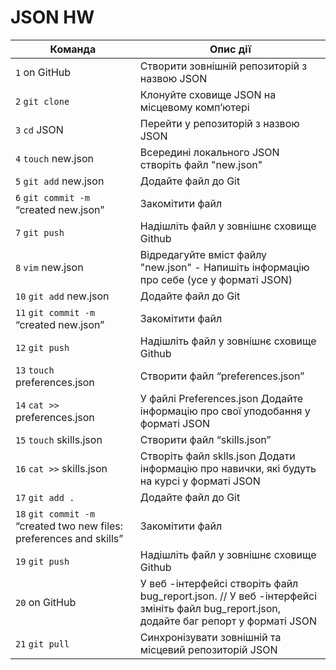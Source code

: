 # JSON HW

| Команда                                                              | Опис дії                                                                                                                              |
| -------------------------------------------------------------------- | ------------------------------------------------------------------------------------------------------------------------------------- |
| `1` on GitHub                                                        | Створити зовнішній репозиторій з назвою JSON                                                                                          |
| `2` `git clone`                                                      | Клонуйте сховище JSON на місцевому комп’ютері                                                                                         |
| `3` `cd` JSON                                                        | Перейти у репозиторій з назвою JSON                                                                                                   |
| `4` `touch` new.json                                                 | Всередині локального JSON створіть файл "new.json"                                                                                    |
| `5` `git add` new.json                                               | Додайте файл до Git                                                                                                                   |
| `6` `git commit -m` “created new.json”                               | Закомітити файл                                                                                                                       |
| `7` `git push`                                                       | Надішліть файл у зовнішнє сховище Github                                                                                              |
| `8` `vim` new.json                                                   | Відредагуйте вміст файлу "new.json" - Напишіть інформацію про себе (усе у форматі JSON)                                               |
| `10` `git add` new.json                                              | Додайте файл до Git                                                                                                                   |
| `11` `git commit -m` “created new.json”                              | Закомітити файл                                                                                                                       |
| `12` `git push`                                                      | Надішліть файл у зовнішнє сховище Github                                                                                              |
| `13` `touch` preferences.json                                        | Створити файл “preferences.json”                                                                                                      |
| `14` `cat >>` preferences.json                                       | У файлі Preferences.json Додайте інформацію про свої уподобання у форматі JSON                                                        |
| `15` `touch` skills.json                                             | Створити файл “skills.json”                                                                                                           |
| `16` `cat >>` skills.json                                            | Створіть файл sklls.json Додати інформацію про навички, які будуть на курсі у форматі JSON                                            |
| `17` `git add .`                                                     | Додайте файл до Git                                                                                                                   |
| `18` `git commit -m` “created two new files: preferences and skills” | Закомітити файл                                                                                                                       |
| `19` `git push`                                                      | Надішліть файл у зовнішнє сховище Github                                                                                              |
| `20` on GitHub                                                       | У веб -інтерфейсі створіть файл bug_report.json. // У веб -інтерфейсі змініть файл bug_report.json, додайте баг репорт у форматі JSON |
| `21` `git pull`                                                      | Синхронізувати зовнішній та місцевий репозиторій JSON                                                                                 |
